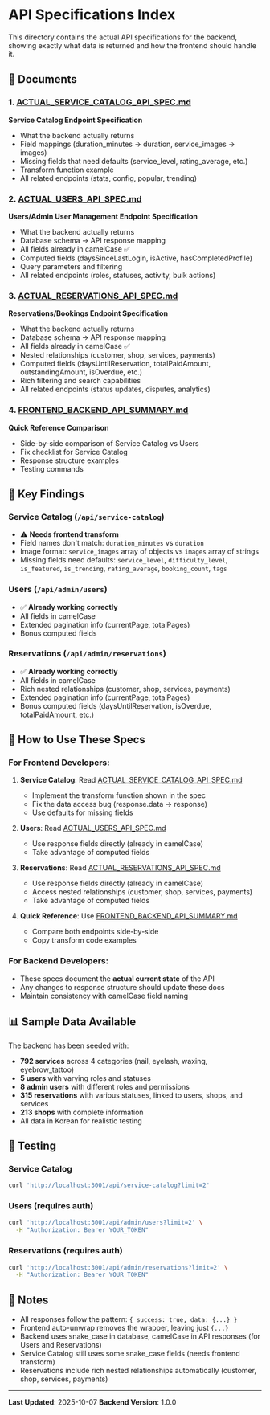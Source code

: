 # API Specifications Index

This directory contains the actual API specifications for the backend, showing exactly what data is returned and how the frontend should handle it.

## 📄 Documents

### 1. [ACTUAL_SERVICE_CATALOG_API_SPEC.md](./ACTUAL_SERVICE_CATALOG_API_SPEC.md)
**Service Catalog Endpoint Specification**
- What the backend actually returns
- Field mappings (duration_minutes → duration, service_images → images)
- Missing fields that need defaults (service_level, rating_average, etc.)
- Transform function example
- All related endpoints (stats, config, popular, trending)

### 2. [ACTUAL_USERS_API_SPEC.md](./ACTUAL_USERS_API_SPEC.md)
**Users/Admin User Management Endpoint Specification**
- What the backend actually returns
- Database schema → API response mapping
- All fields already in camelCase ✅
- Computed fields (daysSinceLastLogin, isActive, hasCompletedProfile)
- Query parameters and filtering
- All related endpoints (roles, statuses, activity, bulk actions)

### 3. [ACTUAL_RESERVATIONS_API_SPEC.md](./ACTUAL_RESERVATIONS_API_SPEC.md)
**Reservations/Bookings Endpoint Specification**
- What the backend actually returns
- Database schema → API response mapping
- All fields already in camelCase ✅
- Nested relationships (customer, shop, services, payments)
- Computed fields (daysUntilReservation, totalPaidAmount, outstandingAmount, isOverdue, etc.)
- Rich filtering and search capabilities
- All related endpoints (status updates, disputes, analytics)

### 4. [FRONTEND_BACKEND_API_SUMMARY.md](./FRONTEND_BACKEND_API_SUMMARY.md)
**Quick Reference Comparison**
- Side-by-side comparison of Service Catalog vs Users
- Fix checklist for Service Catalog
- Response structure examples
- Testing commands

## 🔑 Key Findings

### Service Catalog (`/api/service-catalog`)
- ⚠️ **Needs frontend transform**
- Field names don't match: `duration_minutes` vs `duration`
- Image format: `service_images` array of objects vs `images` array of strings
- Missing fields need defaults: `service_level`, `difficulty_level`, `is_featured`, `is_trending`, `rating_average`, `booking_count`, `tags`

### Users (`/api/admin/users`)
- ✅ **Already working correctly**
- All fields in camelCase
- Extended pagination info (currentPage, totalPages)
- Bonus computed fields

### Reservations (`/api/admin/reservations`)
- ✅ **Already working correctly**
- All fields in camelCase
- Rich nested relationships (customer, shop, services, payments)
- Extended pagination info (currentPage, totalPages)
- Bonus computed fields (daysUntilReservation, isOverdue, totalPaidAmount, etc.)

## 🔧 How to Use These Specs

### For Frontend Developers:

1. **Service Catalog**: Read [ACTUAL_SERVICE_CATALOG_API_SPEC.md](./ACTUAL_SERVICE_CATALOG_API_SPEC.md)
   - Implement the transform function shown in the spec
   - Fix the data access bug (response.data → response)
   - Use defaults for missing fields

2. **Users**: Read [ACTUAL_USERS_API_SPEC.md](./ACTUAL_USERS_API_SPEC.md)
   - Use response fields directly (already in camelCase)
   - Take advantage of computed fields

3. **Reservations**: Read [ACTUAL_RESERVATIONS_API_SPEC.md](./ACTUAL_RESERVATIONS_API_SPEC.md)
   - Use response fields directly (already in camelCase)
   - Access nested relationships (customer, shop, services, payments)
   - Take advantage of computed fields

4. **Quick Reference**: Use [FRONTEND_BACKEND_API_SUMMARY.md](./FRONTEND_BACKEND_API_SUMMARY.md)
   - Compare both endpoints side-by-side
   - Copy transform code examples

### For Backend Developers:

- These specs document the **actual current state** of the API
- Any changes to response structure should update these docs
- Maintain consistency with camelCase field naming

## 📊 Sample Data Available

The backend has been seeded with:
- **792 services** across 4 categories (nail, eyelash, waxing, eyebrow_tattoo)
- **5 users** with varying roles and statuses
- **8 admin users** with different roles and permissions
- **315 reservations** with various statuses, linked to users, shops, and services
- **213 shops** with complete information
- All data in Korean for realistic testing

## 🧪 Testing

### Service Catalog
```bash
curl 'http://localhost:3001/api/service-catalog?limit=2'
```

### Users (requires auth)
```bash
curl 'http://localhost:3001/api/admin/users?limit=2' \
  -H "Authorization: Bearer YOUR_TOKEN"
```

### Reservations (requires auth)
```bash
curl 'http://localhost:3001/api/admin/reservations?limit=2' \
  -H "Authorization: Bearer YOUR_TOKEN"
```

## 📝 Notes

- All responses follow the pattern: `{ success: true, data: {...} }`
- Frontend auto-unwrap removes the wrapper, leaving just `{...}`
- Backend uses snake_case in database, camelCase in API responses (for Users and Reservations)
- Service Catalog still uses some snake_case fields (needs frontend transform)
- Reservations include rich nested relationships automatically (customer, shop, services, payments)

---

**Last Updated**: 2025-10-07
**Backend Version**: 1.0.0
